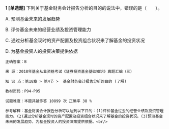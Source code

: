 **1 [单选题]** 下列关于基金财务会计报告分析的目的的说法中，错误的是（　　）。

A. 预测基金未来的发展趋势

B. 评价基金未来的经营业绩及投资管理能力

C. 通过分析基金现时的资产配置及投资组合状况来了解基金的投资状况

D. 为基金投资人的投资决策提供依据<br/>

```
正确答案：B

来 源：2018年基金从业资格考试《证券投资基金基础知识》真题汇编（三）

知 识 点：第18章 > 第4节 >  基金财务会计报告分析的目的 (了解)

教材页码：P94-P95

试题难度：本题共被作答 10899 次 正确率 38 %

参考解释：基金财务会计报告分析可以达到以下目的：(1)评价基金过去的经营业绩及投资管理能力。(2)通过分析基金现时的资产配置及投资组合状况来了解基金的投资状况。(3)预测基金未来的发展趋势，为基金投资人的投资决策提供依据。<br/>
```

